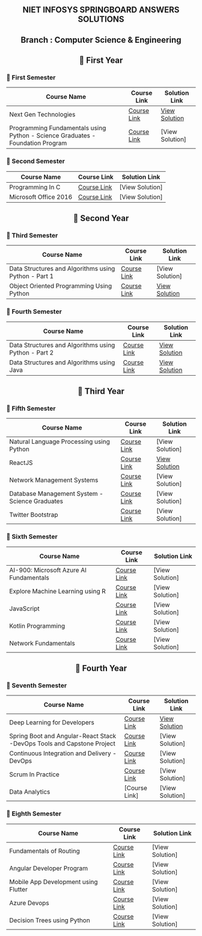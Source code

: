 <div align="center">

  ## NIET INFOSYS SPRINGBOARD ANSWERS SOLUTIONS

  ## Branch : Computer Science & Engineering

  ## 🔷 First Year  

</div>

### 🔸 First Semester

| Course Name                                      | Course Link | Solution Link |
|------------------------------------------------|-------------|---------------|
| Next Gen Technologies                        | [Course Link](https://infyspringboard.onwingspan.com/web/en/app/toc/lex_auth_01255932461115801653_shared/overview) | [View Solution](https://github.com/DevGoyalG/NIET-Infosys-Springboard/tree/main/Next%20Gen%20Technologies) |
| Programming Fundamentals using Python - Science Graduates - Foundation Program                 | [Course Link](https://infyspringboard.onwingspan.com/web/en/app/toc/lex_auth_0127412552654028801068_shared/overview) | [View Solution] |

### 🔸 Second Semester

| Course Name                                      | Course Link | Solution Link |
|------------------------------------------------|-------------|---------------|
| Programming In C                        | [Course Link](https://infyspringboard.onwingspan.com/web/en/app/toc/lex_auth_012996602861608960271_shared/overview) | [View Solution] |
| Microsoft Office 2016                 | [Course Link](https://infyspringboard.onwingspan.com/web/en/app/toc/lex_auth_01384339925970944038247_shared/overview) | [View Solution] |

<div align="center">
  
  ## 🔷 Second Year
  
</div>

### 🔸 Third Semester

| Course Name                                      | Course Link | Solution Link |
|------------------------------------------------|-------------|---------------|
| Data Structures and Algorithms using Python - Part 1                 | [Course Link](https://infyspringboard.onwingspan.com/web/en/app/toc/lex_auth_0125409722749255681063_shared/overview) | [View Solution] |
| Object Oriented Programming Using Python                        | [Course Link](https://infyspringboard.onwingspan.com/web/en/app/toc/lex_auth_0125409722749255681063_shared/overview) | [View Solution](https://github.com/DevGoyalG/NIET-Infosys-Springboard/tree/main/Object%20Oriented%20Programming%20using%20Python) |

### 🔸 Fourth Semester

| Course Name                                      | Course Link | Solution Link |
|------------------------------------------------|-------------|---------------|
| Data Structures and Algorithms using Python - Part 2                         | [Course Link](https://infyspringboard.onwingspan.com/web/en/app/toc/lex_auth_01384325804798771234443_shared/overview) | [View Solution](https://github.com/DevGoyalG/NIET-Infosys-Springboard/tree/main/Data%20Structures%20and%20Algorithms%20using%20Python%20-%20Part%202) |
| Data Structures and Algorithms using Java                 | [Course Link](https://infyspringboard.onwingspan.com/web/en/app/toc/lex_auth_01330146320172646421028_shared/overview) | [View Solution](https://github.com/DevGoyalG/NIET-Infosys-Springboard/tree/main/Data%20Structures%20and%20Algorithms%20using%20Java) |

<div align="center">
  
  ## 🔷 Third Year
  
</div>

### 🔸 Fifth Semester

| Course Name                                      | Course Link | Solution Link |
|------------------------------------------------  |-------------|---------------|
| Natural Language Processing using Python                         | [Course Link](https://infyspringboard.onwingspan.com/web/en/app/toc/lex_auth_0125953625493258244_shared/overview) | [View Solution] |
| ReactJS                  | [Course Link](https://infyspringboard.onwingspan.com/web/en/app/toc/lex_10648877150323546000_shared/overview) | [View Solution](https://github.com/DevGoyalG/NIET-Infosys-Springboard/tree/main/ReactJS) |
| Network Management Systems                         | [Course Link](https://infyspringboard.onwingspan.com/web/en/app/toc/lex_24773256689095262000_shared/overview) | [View Solution] |
| Database Management System - Science Graduates                  | [Course Link](https://infyspringboard.onwingspan.com/web/en/app/toc/lex_auth_012808459282808832527_shared/overview) | [View Solution] |
| Twitter Bootstrap                         | [Course Link](https://infyspringboard.onwingspan.com/web/en/app/toc/lex_24029875493927956000_shared/overview) | [View Solution] |

### 🔸 Sixth Semester

| Course Name                                      | Course Link | Solution Link |
|------------------------------------------------  |-------------|---------------|
| AI-900: Microsoft Azure AI Fundamentals                         | [Course Link](https://infyspringboard.onwingspan.com/web/en/app/toc/lex_auth_013099438289641472409_shared/overview) | [View Solution] |
|  Explore Machine Learning using R                         | [Course Link](https://infyspringboard.onwingspan.com/web/en/app/toc/lex_10010825806395720000_shared/overview) | [View Solution] |
| JavaScript                        | [Course Link](https://infyspringboard.onwingspan.com/web/en/app/toc/lex_18109698366332810000_shared/overview) | [View Solution] |
| Kotlin Programming                         | [Course Link](https://infyspringboard.onwingspan.com/web/en/app/toc/lex_auth_0125699203121725449_shared/overview) | [View Solution] |
| Network Fundamentals                         | [Course Link](https://infyspringboard.onwingspan.com/web/en/app/toc/lex_auth_012683751296065536354_shared/overview) | [View Solution] |

<div align="center">
  
  ## 🔷 Fourth Year
  
</div>

### 🔸 Seventh Semester

| Course Name                                      | Course Link | Solution Link |
|------------------------------------------------|-------------|---------------|
| Deep Learning for Developers                         | [Course Link](https://infyspringboard.onwingspan.com/web/en/app/toc/lex_auth_01274814254931148859_shared/overview) | [View Solution](https://github.com/DevGoyalG/NIET-Infosys-Springboard/tree/main/Deep%20Learning%20for%20Developers) |
| Spring Boot and Angular-React Stack -DevOps Tools and Capstone Project                         | [Course Link](https://infyspringboard.onwingspan.com/web/en/app/toc/lex_auth_01269872058301644883_shared/overview) | [View Solution] |
| Continuous Integration and Delivery - DevOps                          | [Course Link](https://infyspringboard.onwingspan.com/web/en/app/toc/lex_auth_013538989171924992269_shared/overview) | [View Solution] |
| Scrum In Practice                         | [Course Link](https://infyspringboard.onwingspan.com/web/en/app/toc/lex_auth_012673833039093760592_shared/overview) | [View Solution] |
| Data Analytics                         | [Course Link] | [View Solution] |

### 🔸 Eighth Semester

| Course Name                                      | Course Link | Solution Link |
|------------------------------------------------|-------------|---------------|
| Fundamentals of Routing                         | [Course Link](https://infyspringboard.onwingspan.com/web/en/app/toc/lex_23055589336784556000_shared/overview) | [View Solution] |
| Angular Developer Program                         | [Course Link](https://infyspringboard.onwingspan.com/web/en/app/toc/lex_auth_01252530390265856018_shared/overview) | [View Solution] |
| Mobile App Development using Flutter                         | [Course Link](https://infyspringboard.onwingspan.com/web/en/app/toc/lex_auth_013194789269504000417_shared/overview) | [View Solution] |
| Azure Devops                         | [Course Link](https://infyspringboard.onwingspan.com/web/en/app/toc/lex_auth_012795695101108224220_shared/overview) | [View Solution] |
| Decision Trees using Python                        | [Course Link](https://infyspringboard.onwingspan.com/web/en/app/toc/lex_auth_0130828974237040647635_shared/overview) | [View Solution] |
